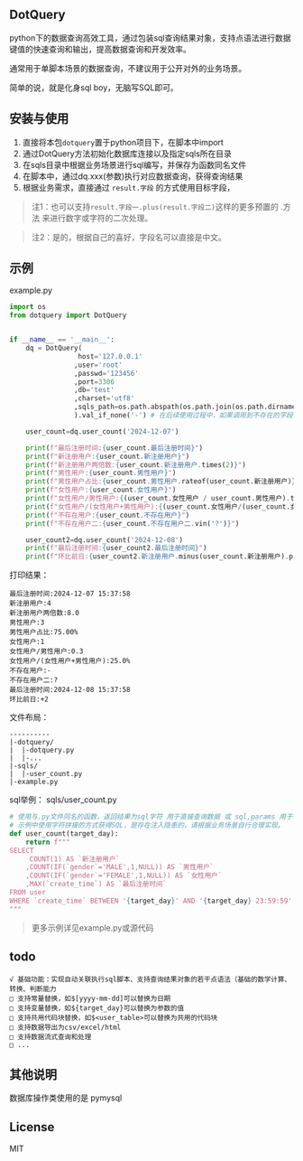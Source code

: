 ## DotQuery

python下的数据查询高效工具，通过包装sql查询结果对象，支持点语法进行数据键值的快速查询和输出，提高数据查询和开发效率。

通常用于单脚本场景的数据查询，不建议用于公开对外的业务场景。

简单的说，就是化身sql boy，无脑写SQL即可。

## 安装与使用
1. 直接将本包`dotquery`置于python项目下，在脚本中import
2. 通过DotQuery方法初始化数据库连接以及指定sqls所在目录
3. 在sqls目录中根据业务场景进行sql编写，并保存为函数同名文件
4. 在脚本中，通过dq.xxx(参数)执行对应数据查询，获得查询结果
5. 根据业务需求，直接通过 `result.字段` 的方式使用目标字段，

> 注1：也可以支持`result.字段一.plus(result.字段二)`这样的更多预置的 .方法 来进行数字或字符的二次处理。

> 注2：是的，根据自己的喜好，字段名可以直接是中文。


## 示例

example.py
```python
import os
from dotquery import DotQuery


if __name__ == '__main__':
    dq = DotQuery(
                 host='127.0.0.1'
                ,user='root'
                ,passwd='123456'
                ,port=3306
                ,db='test'
                ,charset='utf8'
                ,sqls_path=os.path.abspath(os.path.join(os.path.dirname(os.path.abspath(__file__)), "./sqls/"))
                ).val_if_none('-') # 在后续使用过程中，如果调用到不存在的字段，则使用默认值-

    user_count=dq.user_count('2024-12-07')

    print(f"最后注册时间:{user_count.最后注册时间}")
    print(f"新注册用户:{user_count.新注册用户}")
    print(f"新注册用户两倍数:{user_count.新注册用户.times(2)}")
    print(f"男性用户:{user_count.男性用户}")
    print(f"男性用户占比:{user_count.男性用户.rateof(user_count.新注册用户)}")
    print(f"女性用户:{user_count.女性用户}")
    print(f"女性用户/男性用户:{(user_count.女性用户 / user_count.男性用户).to_fixed(1)}")
    print(f"女性用户/(女性用户+男性用户):{(user_count.女性用户/(user_count.女性用户 + user_count.男性用户)).times(100).to_fixed(1).suffix('%')}")
    print(f"不存在用户:{user_count.不存在用户}")
    print(f"不存在用户二:{user_count.不存在用户二.vin('?')}")

    user_count2=dq.user_count('2024-12-08')
    print(f"最后注册时间:{user_count2.最后注册时间}")
    print(f"环比前日:{user_count2.新注册用户.minus(user_count.新注册用户).prefix('+').to_fixed(0)}")
```

打印结果：
```
最后注册时间:2024-12-07 15:37:58
新注册用户:4
新注册用户两倍数:8.0
男性用户:3
男性用户占比:75.00%
女性用户:1
女性用户/男性用户:0.3
女性用户/(女性用户+男性用户):25.0%
不存在用户:-
不存在用户二:?
最后注册时间:2024-12-08 15:37:58
环比前日:+2
```

文件布局：
```
----------
|-dotquery/
|  |-dotquery.py
|  |-...
|-sqls/
|  |-user_count.py
|-example.py
```

sql举例：
sqls/user_count.py
```python
# 使用与.py文件同名的函数，返回结果为sql字符 用于直接查询数据 或 sql,params 用于参数化查询
# 示例中使用字符拼接的方式获得SQL，是存在注入隐患的，请根据业务场景自行合理实现。
def user_count(target_day):
    return f"""
SELECT
     COUNT(1) AS `新注册用户`
    ,COUNT(IF(`gender`='MALE',1,NULL)) AS `男性用户`
    ,COUNT(IF(`gender`='FEMALE',1,NULL)) AS `女性用户`
    ,MAX(`create_time`) AS `最后注册时间`
FROM user
WHERE `create_time` BETWEEN '{target_day}' AND '{target_day} 23:59:59'
"""
```


> 更多示例详见example.py或源代码


## todo

    √ 基础功能：实现自动关联执行sql脚本、支持查询结果对象的若干点语法（基础的数学计算、转换、判断能力
    □ 支持常量替换，如$[yyyy-mm-dd]可以替换为日期
    □ 支持变量替换，如${target_day}可以替换为参数的值
    □ 支持共用代码块替换，如$<user_table>可以替换为共用的代码块
    □ 支持数据导出为csv/excel/html
    □ 支持数据流式查询和处理
    □ ...


## 其他说明
数据库操作类使用的是 pymysql


## License

MIT

